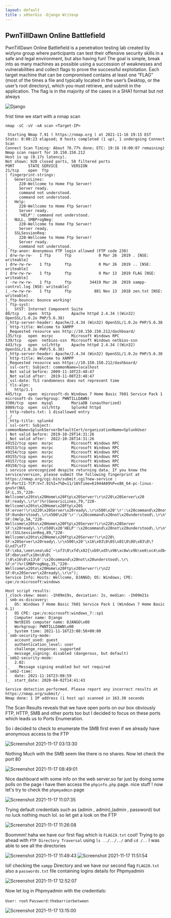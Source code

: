 ```yaml
---
layout: default
title : x0SerGio -Django Writeup
---
```


## **PwnTillDawn Online Battlefield**

PwnTillDawn Online Battlefield is a penetration testing lab created by wizlynx group where participants can test their offensive security skills in a safe and legal environment, but also having fun! The goal is simple, break into as many machines as possible using a succession of weaknesses and vulnerabilities and collect flags to prove the successful exploitation. Each target machine that can be compromised contains at least one “FLAG” (most of the times a file and typically located in the user’s Desktop, or the user’s root directory), which you must retrieve, and submit in the application. The flag is in the majority of the cases in a SHA1 format but not always

![Django](https://user-images.githubusercontent.com/93042298/142042252-a174da6f-9f29-42f1-becb-3c6f487896ee.png)

 frist time  we start with a nmap scan 
 
 ```nmap -sC -sV -oA scan <Target-IP>```

```
 Starting Nmap 7.91 ( https://nmap.org ) at 2021-11-16 19:15 EST
Stats: 0:00:23 elapsed; 0 hosts completed (1 up), 1 undergoing Connect Scan
Connect Scan Timing: About 76.77% done; ETC: 19:16 (0:00:07 remaining)
Nmap scan report for 10.150.150.212
Host is up (0.17s latency).
Not shown: 928 closed ports, 58 filtered ports
PORT      STATE SERVICE      VERSION
21/tcp    open  ftp
| fingerprint-strings: 
|   GenericLines: 
|     220-Wellcome to Home Ftp Server!
|     Server ready.
|     command not understood.
|     command not understood.
|   Help: 
|     220-Wellcome to Home Ftp Server!
|     Server ready.
|     'HELP': command not understood.
|   NULL, SMBProgNeg: 
|     220-Wellcome to Home Ftp Server!
|     Server ready.
|   SSLSessionReq: 
|     220-Wellcome to Home Ftp Server!
|     Server ready.
|_    command not understood.
| ftp-anon: Anonymous FTP login allowed (FTP code 230)
| drw-rw-rw-   1 ftp      ftp            0 Mar 26  2019 . [NSE: writeable]
| drw-rw-rw-   1 ftp      ftp            0 Mar 26  2019 .. [NSE: writeable]
| drw-rw-rw-   1 ftp      ftp            0 Mar 13  2019 FLAG [NSE: writeable]
| -rw-rw-rw-   1 ftp      ftp        34419 Mar 26  2019 xampp-control.log [NSE: writeable]
|_-rw-rw-rw-   1 ftp      ftp          881 Nov 13  2018 zen.txt [NSE: writeable]
|_ftp-bounce: bounce working!
| ftp-syst: 
|_  SYST: Internet Component Suite
80/tcp    open  http         Apache httpd 2.4.34 ((Win32) OpenSSL/1.0.2o PHP/5.6.38)
|_http-server-header: Apache/2.4.34 (Win32) OpenSSL/1.0.2o PHP/5.6.38
| http-title: Welcome to XAMPP
|_Requested resource was http://10.150.150.212/dashboard/
135/tcp   open  msrpc        Microsoft Windows RPC
139/tcp   open  netbios-ssn  Microsoft Windows netbios-ssn
443/tcp   open  ssl/http     Apache httpd 2.4.34 ((Win32) OpenSSL/1.0.2o PHP/5.6.38)
|_http-server-header: Apache/2.4.34 (Win32) OpenSSL/1.0.2o PHP/5.6.38
| http-title: Welcome to XAMPP
|_Requested resource was https://10.150.150.212/dashboard/
| ssl-cert: Subject: commonName=localhost
| Not valid before: 2009-11-10T23:48:47
|_Not valid after:  2019-11-08T23:48:47
|_ssl-date: TLS randomness does not represent time
| tls-alpn: 
|_  http/1.1
445/tcp   open  microsoft-ds Windows 7 Home Basic 7601 Service Pack 1 microsoft-ds (workgroup: PWNTILLDAWN)
3306/tcp  open  mysql        MariaDB (unauthorized)
8089/tcp  open  ssl/http     Splunkd httpd
| http-robots.txt: 1 disallowed entry 
|_/
|_http-title: splunkd
| ssl-cert: Subject: commonName=SplunkServerDefaultCert/organizationName=SplunkUser
| Not valid before: 2019-10-29T14:31:26
|_Not valid after:  2022-10-28T14:31:26
49152/tcp open  msrpc        Microsoft Windows RPC
49153/tcp open  msrpc        Microsoft Windows RPC
49154/tcp open  msrpc        Microsoft Windows RPC
49155/tcp open  msrpc        Microsoft Windows RPC
49157/tcp open  msrpc        Microsoft Windows RPC
49158/tcp open  msrpc        Microsoft Windows RPC
1 service unrecognized despite returning data. If you know the service/version, please submit the following fingerprint at https://nmap.org/cgi-bin/submit.cgi?new-service :
SF-Port21-TCP:V=7.91%I=7%D=11/16%Time=61944A09%P=x86_64-pc-linux-gnu%r(NUL
SF:L,35,"220-Wellcome\x20to\x20Home\x20Ftp\x20Server!\r\n220\x20Server\x20
SF:ready\.\r\n")%r(GenericLines,79,"220-Wellcome\x20to\x20Home\x20Ftp\x20S
SF:erver!\r\n220\x20Server\x20ready\.\r\n500\x20'\r':\x20command\x20not\x2
SF:0understood\.\r\n500\x20'\r':\x20command\x20not\x20understood\.\r\n")%r
SF:(Help,5A,"220-Wellcome\x20to\x20Home\x20Ftp\x20Server!\r\n220\x20Server
SF:\x20ready\.\r\n500\x20'HELP':\x20command\x20not\x20understood\.\r\n")%r
SF:(SSLSessionReq,89,"220-Wellcome\x20to\x20Home\x20Ftp\x20Server!\r\n220\
SF:x20Server\x20ready\.\r\n500\x20'\x16\x03\0\0S\x01\0\0O\x03\0\?G\xd7\xf7
SF:\xba,\xee\xea\xb2`~\xf3\0\xfd\x82{\xb9\xd5\x96\xc8w\x9b\xe6\xc4\xdb<=\x
SF:dbo\xef\x10n\0\0\(\0\x16\0\x13\0':\x20command\x20not\x20understood\.\r\
SF:n")%r(SMBProgNeg,35,"220-Wellcome\x20to\x20Home\x20Ftp\x20Server!\r\n22
SF:0\x20Server\x20ready\.\r\n");
Service Info: Hosts: Wellcome, DJANGO; OS: Windows; CPE: cpe:/o:microsoft:windows

Host script results:
|_clock-skew: mean: -1h09m19s, deviation: 2s, median: -1h09m21s
| smb-os-discovery: 
|   OS: Windows 7 Home Basic 7601 Service Pack 1 (Windows 7 Home Basic 6.1)
|   OS CPE: cpe:/o:microsoft:windows_7::sp1
|   Computer name: Django
|   NetBIOS computer name: DJANGO\x00
|   Workgroup: PWNTILLDAWN\x00
|_  System time: 2021-11-16T23:08:58+00:00
| smb-security-mode: 
|   account_used: guest
|   authentication_level: user
|   challenge_response: supported
|_  message_signing: disabled (dangerous, but default)
| smb2-security-mode: 
|   2.02: 
|_    Message signing enabled but not required
| smb2-time: 
|   date: 2021-11-16T23:08:59
|_  start_date: 2020-04-02T14:41:43

Service detection performed. Please report any incorrect results at https://nmap.org/submit/ .
Nmap done: 1 IP address (1 host up) scanned in 163.30 seconds

```
The Scan Results reveals that we have open ports on our box obviously FTP, HTTP, SMB and other ports too but I decided to focus on these ports which leads us to Ports Enumeration.

So i decided to check to enumerate the SMB first even if we already have anonymous access to the FTP

![Screenshot 2021-11-17 03:13:30](https://user-images.githubusercontent.com/93042298/142147098-ae0f0ae5-77f7-4a4a-af21-ca118e216715.png)

Nothing Much with the SMB seem like there is no shares. Now let check the port 80 

![Screenshot 2021-11-17 08:49:01](https://user-images.githubusercontent.com/93042298/142195625-80a6f413-34a6-4c04-b224-870c2ccc7455.png)

Nice dashboard with some info on the web server.so far just by doing some polls on the page i have then access the `phpinfo.php` page. nice stuff ! now let's try to check the `phpmyadmin` page

![Screenshot 2021-11-17 11:07:35](https://user-images.githubusercontent.com/93042298/142216188-1d980635-3099-4efe-aca0-1e042a948a4e.png)

Trying default credentials such as (admin , admin),(admin , password) but no luck nothing much lol. so let get a look on the FTP 

![Screenshot 2021-11-17 11:26:08](https://user-images.githubusercontent.com/93042298/142219420-284a6045-948e-4954-b041-e625f0656d0c.png)

Boommm! haha we have our first flag which is `FLAG19.txt` cool! Trying to go ahead with `FTP Directory Traversal` using `ls ../../../` and `cd /..` I was able to see all the directories

![Screenshot 2021-11-17 11:49:43](https://user-images.githubusercontent.com/93042298/142226040-dbb277bf-9251-4251-9467-4631bd6ca663.png)
![Screenshot 2021-11-17 11:51:54](https://user-images.githubusercontent.com/93042298/142226120-30b7f98e-f7d0-43bb-a7d0-4424edf53a13.png)

lol! checking the `xampp` Directory and we have our second flag `FLAG20.txt` also a `passwords.txt` file containing logins details for Phpmyadmin

![Screenshot 2021-11-17 12:52:07](https://user-images.githubusercontent.com/93042298/142234854-42af1922-9308-4c3b-b7e7-a59d8734ed30.png)

Now let log in Phpmyadmin with the credentials: 

`User: root`
`Password:thebarrierbetween`

![Screenshot 2021-11-17 13:15:00](https://user-images.githubusercontent.com/93042298/142239047-c733c7c0-58be-47a9-9d73-6f78dc66661a.png)









